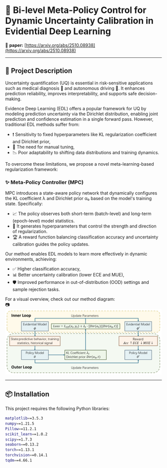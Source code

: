 # 🚀 Bi-level Meta-Policy Control for Dynamic Uncertainty Calibration in Evidential Deep Learning

📄 **paper:** [https://arxiv.org/abs/2510.08938](https://arxiv.org/abs/2510.08938) 

---

## 🧠 Project Description

Uncertainty quantification (UQ) is essential in risk-sensitive applications such as medical diagnosis 🏥 and autonomous driving 🚗. It enhances prediction reliability, improves interpretability, and supports safe decision-making.

Evidence Deep Learning (EDL) offers a popular framework for UQ by modeling prediction uncertainty via the Dirichlet distribution, enabling joint prediction and confidence estimation in a single forward pass. However, traditional EDL methods suffer from:

- ❗ Sensitivity to fixed hyperparameters like KL regularization coefficient and Dirichlet prior,
- 🔧 The need for manual tuning,
- 📉 Poor adaptability to shifting data distributions and training dynamics.

To overcome these limitations, we propose a novel meta-learning-based regularization framework:

### ✨ Meta-Policy Controller (MPC)

MPC introduces a state-aware policy network that dynamically configures the KL coefficient λ and Dirichlet prior α₀ based on the model's training state. Specifically:

- 📈 The policy observes both short-term (batch-level) and long-term (epoch-level) model statistics.
- 🎯 It generates hyperparameters that control the strength and direction of regularization.
- 🏆 A reward function balancing classification accuracy and uncertainty calibration guides the policy updates.

Our method enables EDL models to learn more effectively in dynamic environments, achieving:

- ✅ Higher classification accuracy,
- 📊 Better uncertainty calibration (lower ECE and MUE),
- 🛡️ Improved performance in out-of-distribution (OOD) settings and sample rejection tasks.

For a visual overview, check out our method diagram:  
📷 ![Overview](https://github.com/xi-xiaoran/Meta-Policy-Controller/blob/main/Pictures/overview.png)

---

## 📦 Installation

This project requires the following Python libraries:

```bash
matplotlib==3.5.3
numpy==1.21.5
Pillow==11.2.1
scikit_learn==1.0.2
scipy==1.7.3
seaborn==0.13.2
torch==1.13.1
torchvision==0.14.1
tqdm==4.66.1
```
